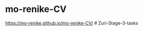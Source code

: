 # mo-renike-CV
https://mo-renike.github.io/mo-renike-CV/
#   Z u r i - S t a g e - 3 - t a s k s  
 